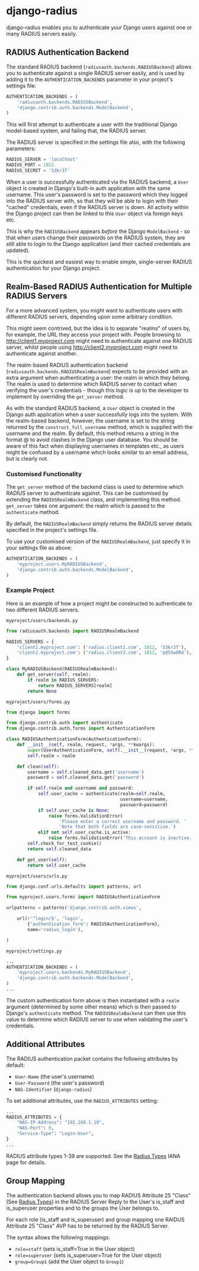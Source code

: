 django-radius
=============

django-radius enables you to authenticate your Django users against one or many
RADIUS servers easily.

RADIUS Authentication Backend
-----------------------------

The standard RADIUS backend (`radiusauth.backends.RADIUSBackend`) allows you to
authenticate against a single RADIUS server easily, and is used by adding it to
the `AUTHENTICATION_BACKENDS` parameter in your project's settings file:

```python
AUTHENTICATION_BACKENDS = (
    'radiusauth.backends.RADIUSBackend',
    'django.contrib.auth.backends.ModelBackend',
)
```

This will first attempt to authenticate a user with the traditional Django
model-based system, and failing that, the RADIUS server.

The RADIUS server is specified in the settings file also, with the following
parameters:

```python
RADIUS_SERVER = 'localhost'
RADIUS_PORT = 1812
RADIUS_SECRET = 'S3kr3T'
```

When a user is successfully authenticated via the RADIUS backend, a `User`
object is created in Django's built-in auth application with the same username.
This user's password is set to the password which they logged into the RADIUS
server with, so that they will be able to login with their "cached"
credentials, even if the RADIUS server is down. All activity within the Django
project can then be linked to this `User` object via foreign keys etc.

This is why the `RADIUSBackend` appears *before* the Django `ModelBackend` - so
that when users change their passwords on the RADIUS system, they are still
able to login to the Django application (and their cached credentials are
updated).

This is the quickest and easiest way to enable simple, single-server RADIUS
authentication for your Django project.

Realm-Based RADIUS Authentication for Multiple RADIUS Servers
-------------------------------------------------------------

For a more advanced system, you might want to authenticate users with different
RADIUS servers, depending upon some arbitrary condition.

This might seem contrived, but the idea is to separate "realms" of users by,
for example, the URL they access your project with. People browsing to
http://client1.myproject.com might need to authenticate against one RADIUS
server, whilst people using http://client2.myproject.com might need to
authenticate against another.

The realm-based RADIUS authentication backend
(`radiusauth.backends.RADIUSRealmBackend`) expects to be provided with an extra
argument when authenticating a user: the realm in which they belong.
The realm is used to determine which RADIUS server to contact when verifying
the user's credentials - though this logic is up to the developer to implement
by overriding the `get_server` method.

As with the standard RADIUS backend, a `User` object is created in the Django
auth application when a user successfully logs into the system. With the
realm-based backend, however, the username is set to the string returned by the
`construct_full_username` method, which is supplied with the username and the
realm. By default, this method returns a string in the format
<username>@<realm> to avoid clashes in the Django user database. You should be
aware of this fact when displaying usernames in templates etc., as users might
be confused by a username which looks similar to an email address, but is
clearly not.

### Customised Functionality

The `get_server` method of the backend class is used to determine which RADIUS
server to authenticate against. This can be customised by extending the
`RADIUSRealmBackend` class, and implementing this method. `get_server` takes
one argument: the realm which is passed to the `authenticate` method.

By default, the `RADIUSRealmBackend` simply returns the RADIUS server details
specified in the project's settings file.

To use your customised version of the `RADIUSRealmBackend`, just specify it in
your settings file as above:

```python
AUTHENTICATION_BACKENDS = (
    'myproject.users.MyRADIUSBackend',
    'django.contrib.auth.backends.ModelBackend',
)
```

### Example Project

Here is an example of how a project might be constructed to authenticate to two
different RADIUS servers.

`myproject/users/backends.py`

```python
from radiusauth.backends import RADIUSRealmBackend

RADIUS_SERVERS = {
    'client1.myproject.com': ('radius.client1.com', 1812, 'S3kr3T'),
    'client2.myproject.com': ('radius.client2.com', 1812, 'p@55w0Rd'),
}

class MyRADIUSBackend(RADIUSRealmBackend):
    def get_server(self, realm):
        if realm in RADIUS_SERVERS:
            return RADIUS_SERVERS[realm]
        return None
```

`myproject/users/forms.py`

```python
from django import forms

from django.contrib.auth import authenticate
from django.contrib.auth.forms import AuthenticationForm

class RADIUSAuthenticationForm(AuthenticationForm):
    def __init__(self, realm, request, *args, **kwargs):
        super(UserAuthenticationForm, self).__init__(request, *args, **kwargs)
        self.realm = realm

    def clean(self):
        username = self.cleaned_data.get('username')
        password = self.cleaned_data.get('password')

        if self.realm and username and password:
            self.user_cache = authenticate(realm=self.realm,
                                           username=username,
                                           password=password)
            if self.user_cache is None:
                raise forms.ValidationError(
                    'Please enter a correct username and password. '
                    'Note that both fields are case-sensitive.')
            elif not self.user_cache.is_active:
                raise forms.ValidationError('This account is inactive.')
        self.check_for_test_cookie()
        return self.cleaned_data

    def get_user(self):
        return self.user_cache
```

`myproject/users/urls.py`

```python
from django.conf.urls.defaults import patterns, url

from myproject.users.forms import RADIUSAuthenticationForm

urlpatterns = patterns('django.contrib.auth.views',

    url(r'^login/$', 'login',
        {'authentication_form': RADIUSAuthenticationForm},
        name='radius_login'),

)
```

`myproject/settings.py`

```python
...
AUTHENTICATION_BACKENDS = (
    'myproject.users.backends.MyRADIUSBackend',
    'django.contrib.auth.backends.ModelBackend',
)
...
```

The custom authentication form above is then instantiated with a `realm`
argument (determined by some other means) which is then passed to Django's
`authenticate` method. The `RADIUSRealmBackend` can then use this value to
determine which RADIUS server to use when validating the user's credentials.

Additional Attributes
---------------------

The RADIUS authentication packet contains the following attributes by default:

* `User-Name` (the user's username)
* `User-Password` (the user's password)
* `NAS-Identifier` (`django-radius`)

To set additional attributes, use the `RADIUS_ATTRIBUTES` setting:

```python
...
RADIUS_ATTRIBUTES = {
    "NAS-IP-Address": "192.168.1.10",
    "NAS-Port": 0,
    "Service-Type": "Login-User",
}
...
```

RADIUS attribute types 1-39 are supported. See the [Radius Types][types]
IANA page for details.

[types]: http://www.iana.org/assignments/radius-types/radius-types.xhtml

Group Mapping
---------------------

The authentication backend allows you to map RADIUS Attribute 25 "Class" 
(See [Radius Types][types]) in the RADIUS Server Reply to the User's 
is_staff and is_superuser properties and to the groups the User belongs to.

For each role (is_staff and is_superuser) and group mapping one RAIDUS Attribute 
25 "Class" AVP has to be returned by the RADIUS Server.

The syntax allows the following mappings:
* `role=staff` (sets is_staff=True in the User object)
* `role=superuser` (sets is_superuser=True for the User object)
* `group=Group1` (add the User object to `Group1`)